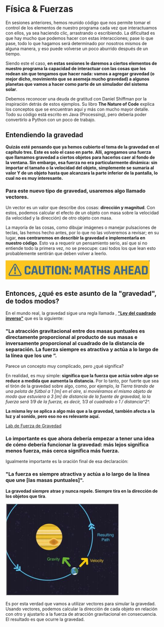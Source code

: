 # Física & Fuerzas

En sesiones anteriores, hemos reunido código que nos permite tomar el control de los elementos de nuestro programa cada vez que interactuamos con ellos, ya sea haciendo clic, arrastrando o escribiendo. La dificultad es que hay mucho que podemos hacer con estas interacciones; pase lo que pase, todo lo que hagamos será determinado por nosotros mismos de alguna manera, y eso puede volverse un poco aburrido después de un tiempo. 

Siendo este el caso, **en estas sesiones le daremos a ciertos elementos de nuestro programa la capacidad de interactuar con las cosas que los rodean sin que tengamos que hacer nada: vamos a agregar gravedad (o mejor dicho, movimiento que se asemeja mucho gravedad) a algunos planetas que vamos a hacer como parte de un simulador del sistema solar**.

Debemos reconocer una deuda de gratitud con Daniel Shiffman por la inspiración detrás de estos ejemplos. Su libro **The Nature of Code** explica los conceptos que se encuentran aquí y más con mucho mayor detalle. Todo su código está escrito en Java (Processing), pero debería poder convertirlo a Python con un poco de trabajo.

## Entendiendo la gravedad

**Quizás esté pensando que ya hemos cubierto el tema de la gravedad en el capítulo tres. Este es solo el caso en parte. Allí, agregamos una fuerza que llamamos gravedad a ciertos objetos para hacerlos caer al fondo de la ventana. Sin embargo, esa fuerza no era particularmente dinámica: sin importar el tamaño o la velocidad del objeto, simplemente se sumaría al valor Y de un objeto hasta que alcanzara la parte inferior de la pantalla, lo cual no es muy interesante.**

### Para este nuevo tipo de gravedad, usaremos algo llamado vectores.

Un vector es un valor que describe dos cosas: **dirección y magnitud**. Con estos, podemos calcular el efecto de un objeto con masa sobre la velocidad (la velocidad y la dirección) de otro objeto con masa. 

La mayoría de las cosas, como dibujar imágenes o manejar pulsaciones de teclas, las hemos hecho antes, por lo que no las volveremos a revisar; en su lugar, **nos centraremos en describir la gravedad e implementarla en nuestro código**. Esto va a requerir un pensamiento serio, así que si no entiende todo la primera vez, no se preocupe: casi todos los que lean esto probablemente sentirán que deben volver a leerlo.

![](https://github.com/Ezzzzzzzzzzzzzz/Taller_PyG/blob/master/PracticasPyG/Practica6/MathsAhead.JPG)

## Entonces, ¿qué es este asunto de la "gravedad", de todos modos?

En el mundo real, la gravedad sigue una regla llamada , **["Ley del cuadrado inverso"](https://es.wikipedia.org/wiki/Ley_de_la_inversa_del_cuadrado)** que es la siguiente: 

### "La atracción gravitacional entre dos masas puntuales es directamente proporcional al producto de sus masas e inversamente proporcional al cuadrado de la distancia de separación. La fuerza siempre es atractiva y actúa a lo largo de la línea que los une ”.

Parece un concepto muy complicado, pero ¿qué significa?

En realidad, es muy simple: **significa que la fuerza que actúa sobre algo se reduce a medida que aumenta la distancia.** Por lo tanto, por fuerte que sea el tirón de la gravedad sobre algo, como, por ejemplo, *la Tierra tirando de una pelota de fútbol a 1 [m] en el aire, si moviéramos el mismo objeto de modo que estuviera a 3 [m] de distancia de la fuente de gravedad, la la fuerza será 1/9 de la fuerza, es decir, 1/3 al cuadrado o 1 / distancia^2^.*

**La misma ley se aplica a algo más que a la gravedad, también afecta a la luz y al sonido, pero eso no es relevante aquí.** 

[Lab de Fuerza de Gravedad](https://phet.colorado.edu/sims/html/gravity-force-lab-basics/latest/gravity-force-lab-basics_es.html)

### Lo importante es que ahora debería empezar a tener una idea de cómo debería funcionar la gravedad: más lejos significa menos fuerza, más cerca significa más fuerza. 

Igualmente importante es la oración final de esa declaración:

### "La fuerza es siempre atractiva y actúa a lo largo de la línea que une [las masas puntuales]". 

**La gravedad siempre atrae y nunca repele. Siempre tira en la dirección de los objetos que tira**. 

![](https://github.com/Ezzzzzzzzzzzzzz/Taller_PyG/blob/master/PracticasPyG/Practica6/eart.JPG)

Es por esta verdad que vamos a utilizar vectores para simular la gravedad. Usando vectores, podemos calcular la dirección de cada objeto en relación con otro y ajustarlo a la fuerza de atracción gravitacional en consecuencia. El resultado es que ocurre la gravedad.

<!--stackedit_data:
eyJoaXN0b3J5IjpbODY3NjkxNzAxXX0=
-->
